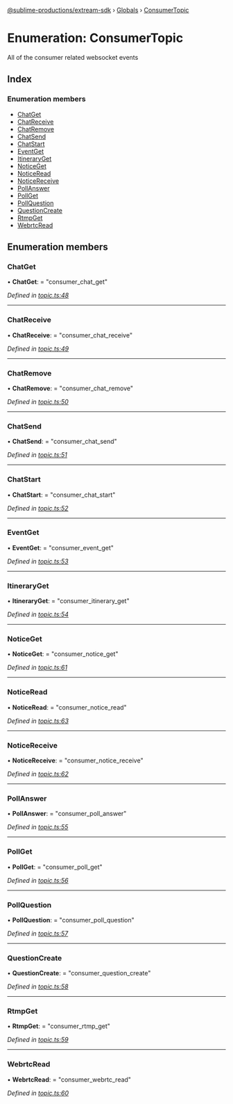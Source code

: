 [@sublime-productions/extream-sdk](../README.md) › [Globals](../globals.md) › [ConsumerTopic](consumertopic.md)

# Enumeration: ConsumerTopic

All of the consumer related websocket events

## Index

### Enumeration members

* [ChatGet](consumertopic.md#chatget)
* [ChatReceive](consumertopic.md#chatreceive)
* [ChatRemove](consumertopic.md#chatremove)
* [ChatSend](consumertopic.md#chatsend)
* [ChatStart](consumertopic.md#chatstart)
* [EventGet](consumertopic.md#eventget)
* [ItineraryGet](consumertopic.md#itineraryget)
* [NoticeGet](consumertopic.md#noticeget)
* [NoticeRead](consumertopic.md#noticeread)
* [NoticeReceive](consumertopic.md#noticereceive)
* [PollAnswer](consumertopic.md#pollanswer)
* [PollGet](consumertopic.md#pollget)
* [PollQuestion](consumertopic.md#pollquestion)
* [QuestionCreate](consumertopic.md#questioncreate)
* [RtmpGet](consumertopic.md#rtmpget)
* [WebrtcRead](consumertopic.md#webrtcread)

## Enumeration members

###  ChatGet

• **ChatGet**: = "consumer_chat_get"

*Defined in [topic.ts:48](https://github.com/Extream-SaaS/ex-sdk/blob/5d4ea6b/src/topic.ts#L48)*

___

###  ChatReceive

• **ChatReceive**: = "consumer_chat_receive"

*Defined in [topic.ts:49](https://github.com/Extream-SaaS/ex-sdk/blob/5d4ea6b/src/topic.ts#L49)*

___

###  ChatRemove

• **ChatRemove**: = "consumer_chat_remove"

*Defined in [topic.ts:50](https://github.com/Extream-SaaS/ex-sdk/blob/5d4ea6b/src/topic.ts#L50)*

___

###  ChatSend

• **ChatSend**: = "consumer_chat_send"

*Defined in [topic.ts:51](https://github.com/Extream-SaaS/ex-sdk/blob/5d4ea6b/src/topic.ts#L51)*

___

###  ChatStart

• **ChatStart**: = "consumer_chat_start"

*Defined in [topic.ts:52](https://github.com/Extream-SaaS/ex-sdk/blob/5d4ea6b/src/topic.ts#L52)*

___

###  EventGet

• **EventGet**: = "consumer_event_get"

*Defined in [topic.ts:53](https://github.com/Extream-SaaS/ex-sdk/blob/5d4ea6b/src/topic.ts#L53)*

___

###  ItineraryGet

• **ItineraryGet**: = "consumer_itinerary_get"

*Defined in [topic.ts:54](https://github.com/Extream-SaaS/ex-sdk/blob/5d4ea6b/src/topic.ts#L54)*

___

###  NoticeGet

• **NoticeGet**: = "consumer_notice_get"

*Defined in [topic.ts:61](https://github.com/Extream-SaaS/ex-sdk/blob/5d4ea6b/src/topic.ts#L61)*

___

###  NoticeRead

• **NoticeRead**: = "consumer_notice_read"

*Defined in [topic.ts:63](https://github.com/Extream-SaaS/ex-sdk/blob/5d4ea6b/src/topic.ts#L63)*

___

###  NoticeReceive

• **NoticeReceive**: = "consumer_notice_receive"

*Defined in [topic.ts:62](https://github.com/Extream-SaaS/ex-sdk/blob/5d4ea6b/src/topic.ts#L62)*

___

###  PollAnswer

• **PollAnswer**: = "consumer_poll_answer"

*Defined in [topic.ts:55](https://github.com/Extream-SaaS/ex-sdk/blob/5d4ea6b/src/topic.ts#L55)*

___

###  PollGet

• **PollGet**: = "consumer_poll_get"

*Defined in [topic.ts:56](https://github.com/Extream-SaaS/ex-sdk/blob/5d4ea6b/src/topic.ts#L56)*

___

###  PollQuestion

• **PollQuestion**: = "consumer_poll_question"

*Defined in [topic.ts:57](https://github.com/Extream-SaaS/ex-sdk/blob/5d4ea6b/src/topic.ts#L57)*

___

###  QuestionCreate

• **QuestionCreate**: = "consumer_question_create"

*Defined in [topic.ts:58](https://github.com/Extream-SaaS/ex-sdk/blob/5d4ea6b/src/topic.ts#L58)*

___

###  RtmpGet

• **RtmpGet**: = "consumer_rtmp_get"

*Defined in [topic.ts:59](https://github.com/Extream-SaaS/ex-sdk/blob/5d4ea6b/src/topic.ts#L59)*

___

###  WebrtcRead

• **WebrtcRead**: = "consumer_webrtc_read"

*Defined in [topic.ts:60](https://github.com/Extream-SaaS/ex-sdk/blob/5d4ea6b/src/topic.ts#L60)*
